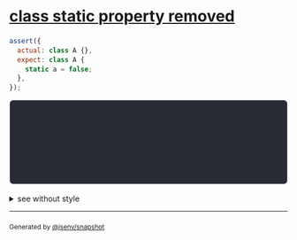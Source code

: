 # [class static property removed](../../function.test.js#L189)

```js
assert({
  actual: class A {},
  expect: class A {
    static a = false;
  },
});
```

![img](throw.svg)

<details>
  <summary>see without style</summary>

```console
AssertionError: actual and expect are different

actual: class A {
  [source code];
}
expect: class A {
  [source code];
  static a = false;
}
```

</details>

---
<sub>
  Generated by <a href="https://github.com/jsenv/core/tree/main/packages/independent/snapshot">@jsenv/snapshot</a>
</sub>